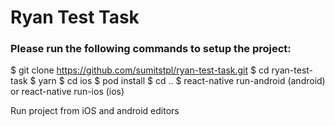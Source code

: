 # Ryan Test Task

### Please run the following commands to setup the project:

$ git clone https://github.com/sumitstpl/ryan-test-task.git
$ cd ryan-test-task
$ yarn
$ cd ios
$ pod install
$ cd ..
$ react-native run-android (android) or react-native run-ios (ios)

Run project from iOS and android editors


